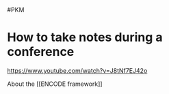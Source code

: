 #PKM
# How to take notes during a conference



https://www.youtube.com/watch?v=J8tNf7EJ42o

About the [[ENCODE framework]]
